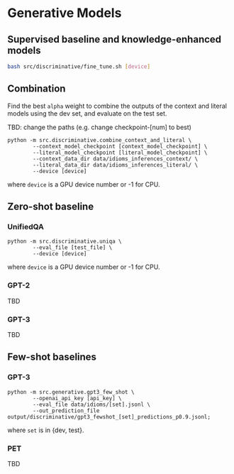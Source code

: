 # Generative Models

## Supervised baseline and knowledge-enhanced models

```bash
bash src/discriminative/fine_tune.sh [device] 
```

## Combination

Find the best `alpha` weight to combine the outputs of the context and literal models using the dev set, and evaluate on the test set.

TBD: change the paths (e.g. change checkpoint-[num] to best)

```
python -m src.discriminative.combine_context_and_literal \
        --context_model_checkpoint [context_model_checkpoint] \
        --literal_model_checkpoint [literal_model_checkpoint] \
        --context_data_dir data/idioms_inferences_context/ \
        --literal_data_dir data/idioms_inferences_literal/ \        
        --device [device]
```

where `device` is a GPU device number or -1 for CPU.

## Zero-shot baseline 

### UnifiedQA

```
python -m src.discriminative.uniqa \
        --eval_file [test_file] \
        --device [device]
```

where `device` is a GPU device number or -1 for CPU.

### GPT-2

TBD

### GPT-3

TBD

## Few-shot baselines

### GPT-3

```
python -m src.generative.gpt3_few_shot \
        --openai_api_key [api_key] \
        --eval_file data/idioms/[set].jsonl \
        --out_prediction_file output/discriminative/gpt3_fewshot_[set]_predictions_p0.9.jsonl;
```

where `set` is in {dev, test}.

### PET

TBD